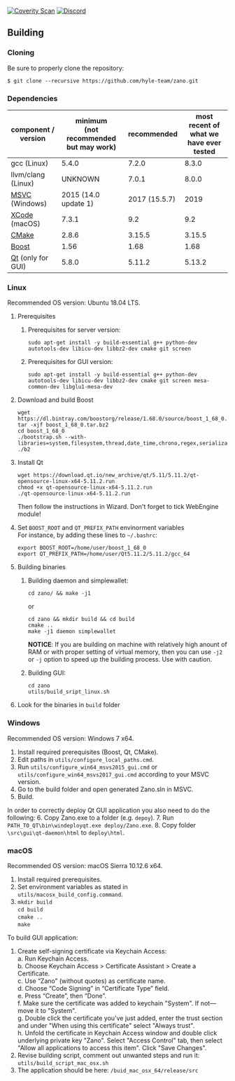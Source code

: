 [![Coverity Scan](https://scan.coverity.com/projects/18767/badge.svg)](https://scan.coverity.com/projects/zanoproject)
[![Discord](https://img.shields.io/discord/538361472691077130?label=discord&logo=discord)](https://discord.gg/wE3rmYY)

Building
--------

### Cloning

Be sure to properly clone the repository:

`$ git clone --recursive https://github.com/hyle-team/zano.git`

### Dependencies
| component / version | minimum <br>(not recommended but may work) | recommended | most recent of what we have ever tested |
|--|--|--|--|
| gcc (Linux) | 5.4.0 | 7.2.0 | 8.3.0 |
| llvm/clang (Linux) | UNKNOWN | 7.0.1 | 8.0.0 |
| [MSVC](https://visualstudio.microsoft.com/downloads/) (Windows) | 2015 (14.0 update 1) | 2017 (15.5.7) | 2019 |
| [XCode](https://developer.apple.com/downloads/) (macOS) | 7.3.1 | 9.2 | 9.2 |
| [CMake](https://cmake.org/download/) | 2.8.6 | 3.15.5 | 3.15.5 |
| [Boost](https://www.boost.org/users/download/) | 1.56 | 1.68 | 1.68 |
| [Qt](https://download.qt.io/archive/qt/) (only for GUI) | 5.8.0 | 5.11.2 | 5.13.2 |

### Linux

Recommended OS version: Ubuntu 18.04 LTS.

1. Prerequisites
   1. Prerequisites for server version:
       
          sudo apt-get install -y build-essential g++ python-dev autotools-dev libicu-dev libbz2-dev cmake git screen
          
   1. Prerequisites for GUI version:

          sudo apt-get install -y build-essential g++ python-dev autotools-dev libicu-dev libbz2-dev cmake git screen mesa-common-dev libglu1-mesa-dev

2. Download and build Boost

       wget https://dl.bintray.com/boostorg/release/1.68.0/source/boost_1_68_0.tar.bz2
       tar -xjf boost_1_68_0.tar.bz2
       cd boost_1_68_0
       ./bootstrap.sh --with-libraries=system,filesystem,thread,date_time,chrono,regex,serialization,atomic,program_options,locale,timer
       ./b2

3. Install Qt

       wget https://download.qt.io/new_archive/qt/5.11/5.11.2/qt-opensource-linux-x64-5.11.2.run
       chmod +x qt-opensource-linux-x64-5.11.2.run
       ./qt-opensource-linux-x64-5.11.2.run
    Then follow the instructions in Wizard. Don't forget to tick WebEngine module!

4. Set `BOOST_ROOT` and `QT_PREFIX_PATH` envinorment variables\
  For instance, by adding these lines to `~/.bashrc`:
  
       export BOOST_ROOT=/home/user/boost_1_68_0  
       export QT_PREFIX_PATH=/home/user/Qt5.11.2/5.11.2/gcc_64


5. Building binaries
   1. Building daemon and simplewallet:

          cd zano/ && make -j1
      or 
   
          cd zano && mkdir build && cd build
          cmake ..
          make -j1 daemon simplewallet

      **NOTICE**: If you are building on machine with relatively high anount of RAM or with proper setting of virtual memory, then you can use `-j2` or `-j` option to speed up the building process. Use with caution.
   
   1. Building GUI:

          cd zano
          utils/build_sript_linux.sh

7. Look for the binaries in `build` folder

### Windows
Recommended OS version: Windows 7 x64.
1. Install required prerequisites (Boost, Qt, CMake).
2. Edit paths in `utils/configure_local_paths.cmd`.
3. Run `utils/configure_win64_msvs2015_gui.cmd` or `utils/configure_win64_msvs2017_gui.cmd` according to your MSVC version.
4. Go to the build folder and open generated Zano.sln in MSVC.
5. Build.

In order to correctly deploy Qt GUI application you also need to do the following:
6. Copy Zano.exe to a folder (e.g. `depoy`). 
7. Run  `PATH_TO_QT\bin\windeployqt.exe deploy/Zano.exe`.
8. Copy folder `\src\gui\qt-daemon\html` to `deploy\html`.

### macOS
Recommended OS version: macOS Sierra 10.12.6 x64.
1. Install required prerequisites.
2. Set environment variables as stated in `utils/macosx_build_config.command`.
3.  `mkdir build` <br> `cd build` <br> `cmake ..` <br> `make`

To build GUI application:

1. Create self-signing certificate via Keychain Access:\
    a. Run Keychain Access.\
    b. Choose Keychain Access > Certificate Assistant > Create a Certificate.\
    c. Use “Zano” (without quotes) as certificate name.\
    d. Choose “Code Signing” in “Certificate Type” field.\
    e. Press “Create”, then “Done”.\
    f. Make sure the certificate was added to keychain "System". If not—move it to "System".\
    g. Double click the certificate you've just added, enter the trust section and under "When using this certificate" select "Always trust".\
    h. Unfold the certificate in Keychain Access window and double click underlying private key "Zano". Select "Access Control" tab, then select "Allow all applications to access this item". Click "Save Changes".
2. Revise building script, comment out unwanted steps and run it:  `utils/build_script_mac_osx.sh`
3. The application should be here: `/buid_mac_osx_64/release/src`

